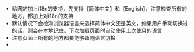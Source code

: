 - 给网站加上i18n的支持，先支持【简体中文】和【English】，注意检查所有的地方，都加上对i18n的支持
- 默认情况下会检测浏览器语言来选择简体中文还是英文，如果用户手动切换过的话，则会在本地记住，下次加载页面时自动使用上次使用的语言
- 注意页面上所有的地方都要能够跟随语言切换 
- 


